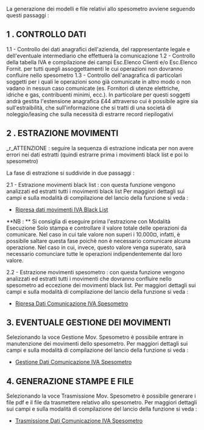 La generazione dei modelli e file relativi allo spesometro avviene seguendo questi passaggi : 

## 1 . CONTROLLO DATI

1.1 - Controllo dei dati anagrafici dell'azienda, del rappresentante legale e dell'eventuale intermediario che effettuerà la comunicazione
1.2 - Controllo della tabella IVA e compilazione dei campi Esc.Elenco Clienti e/o Esc.Elenco Fornit. per tutti quegli assoggettamenti le cui operazioni non dovranno confluire nello spesometro
1.3 - Controllo dell'anagrafica di particolari soggetti per i quali le operazioni sono già comunicate in altro modo o non vadano in nessun caso comunicate (es. Fornitori di utenze elettriche, idriche e gas, contribuenti minimi, ecc.). In particolare per questi soggetti andrà gestita l'estensione anagrafica £44 attraverso cui è possibile agire sia sull'estraibilità, che sull'informazione che si tratti di una società di noleggio/leasing che sulla necessità di estrarre record riepilogativi
## 2 . ESTRAZIONE MOVIMENTI

_r_ATTENZIONE :  seguire la sequenza di estrazione indicata per non avere errori nei dati estratti (quindi estrarre prima i movimenti black list e poi lo spesometro)

La fase di estrazione si suddivide in due passaggi : 

2.1 - Estrazione movimenti black list :  con questa funzione vengono analizzati ed estratti tutti i movimenti black list
Per maggiori dettagli sui campi e sulla modalità di compilazione del lancio della funzione si veda : 
- [Ripresa dati movimenti IVA Black List](Sorgenti/OJ/PGM/P_C5MB00A)

**NB : ** Si consiglia di eseguire prima l'estrazione con Modalità Esecuzione Solo stampa e controllare il valore totale delle operazioni da comunicare. Nel caso in cui tale valore non superi i 10.000¤, infatti, è possibile saltare questa fase poichè non è necessario comunicare alcuna operazione. Nel caso in cui, invece, questo valore venga superato, sarà necessario comunciare tutte le operazioni indipendentemente dal loro valore.

2.2 - Estrazione movimenti spesometro :  con questa funzione vengono analizzati ed estratti tutti i movimenti che dovranno confluire nello spesometro ad eccezione dei movimenti black list.
Per maggiori dettagli sui campi e sulla modalità di compilazione del lancio della funzione si veda : 
- [Ripresa Dati Comunicazione IVA Spesometro](Sorgenti/OJ/PGM/P_C5CI00A)


## 3. EVENTUALE GESTIONE DEI MOVIMENTI
Selezionando la voce Gestione Mov. Spesometro  è possibile entrare in manutenzione dei movimenti dello spesometro.
Per maggiori dettagli sui campi e sulla modalità di compilazione del lancio della funzione si veda : 
- [Gestione Dati Comunicazione IVA Spesometro](Sorgenti/OJ/PGM/P_C5CI01G)

## 4. GENERAZIONE STAMPE E FILE

Selezionando la voce Trasmissione Mov. Spesometro è possibile generare i file pdf e il file da trasmettere relativo allo spesometro.
Per maggiori dettagli sui campi e sulla modalità di compilazione del lancio della funzione si veda : 
- [Trasmissione Dati Comunicazione IVA Spesometro](Sorgenti/OJ/PGM/P_C5CI02A)




